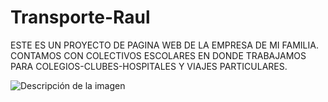 # Transporte-Raul

ESTE ES UN PROYECTO DE PAGINA WEB DE LA EMPRESA DE MI FAMILIA. CONTAMOS CON COLECTIVOS ESCOLARES EN DONDE TRABAJAMOS PARA COLEGIOS-CLUBES-HOSPITALES Y VIAJES PARTICULARES.

![Descripción de la imagen](https://i.imgur.com/ZsNHpv0.png)


